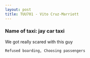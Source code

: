 ```yaml
---
layout: post
title: TUU701 - Vito Cruz-Marriott
---
```


### Name of taxi: jay car taxi

We got really scared with this guy

```Refused boarding, Choosing passengers```
